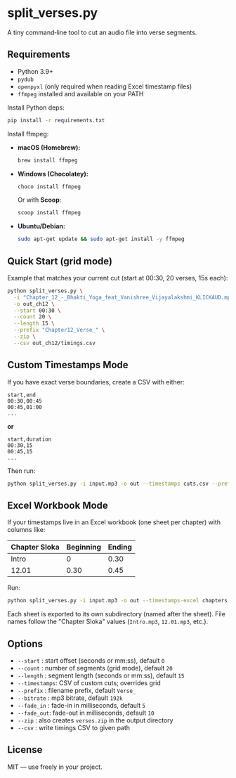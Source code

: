 
# split_verses.py

A tiny command‑line tool to cut an audio file into verse segments.

## Requirements
- Python 3.9+
- `pydub`
- `openpyxl` (only required when reading Excel timestamp files)
- `ffmpeg` installed and available on your PATH

Install Python deps:
```bash
pip install -r requirements.txt
```

Install ffmpeg:
- **macOS (Homebrew):**
  ```bash
  brew install ffmpeg
  ```
- **Windows (Chocolatey):**
  ```powershell
  choco install ffmpeg
  ```
  Or with **Scoop**:
  ```powershell
  scoop install ffmpeg
  ```
- **Ubuntu/Debian:**
  ```bash
  sudo apt-get update && sudo apt-get install -y ffmpeg
  ```

## Quick Start (grid mode)
Example that matches your current cut (start at 00:30, 20 verses, 15s each):
```bash
python split_verses.py \
  -i "Chapter_12_-_Bhakti_Yoga_feat_Vanishree_Vijayalakshmi_KLICKAUD.mp3" \
  -o out_ch12 \
  --start 00:30 \
  --count 20 \
  --length 15 \
  --prefix "Chapter12_Verse_" \
  --zip \
  --csv out_ch12/timings.csv
```

## Custom Timestamps Mode
If you have exact verse boundaries, create a CSV with either:
```csv
start,end
00:30,00:45
00:45,01:00
...
```
**or**
```csv
start,duration
00:30,15
00:45,15
...
```

Then run:
```bash
python split_verses.py -i input.mp3 -o out --timestamps cuts.csv --prefix "Verse_" --zip --csv out/timings.csv
```

## Excel Workbook Mode
If your timestamps live in an Excel workbook (one sheet per chapter) with columns like:

| Chapter Sloka | Beginning | Ending |
|---------------|-----------|--------|
| Intro         | 0         | 0.30   |
| 12.01         | 0.30      | 0.45   |

Run:

```bash
python split_verses.py -i input.mp3 -o out --timestamps-excel chapters.xlsx --zip --csv out/timings.csv
```

Each sheet is exported to its own subdirectory (named after the sheet). File names follow the "Chapter Sloka" values (`Intro.mp3`, `12.01.mp3`, etc.).

## Options
- `--start`   : start offset (seconds or mm:ss), default `0`
- `--count`   : number of segments (grid mode), default `20`
- `--length`  : segment length (seconds or mm:ss), default `15`
- `--timestamps`: CSV of custom cuts; overrides grid
- `--prefix`  : filename prefix, default `Verse_`
- `--bitrate` : mp3 bitrate, default `192k`
- `--fade_in` : fade-in in milliseconds, default `5`
- `--fade_out`: fade-out in milliseconds, default `10`
- `--zip`     : also creates `verses.zip` in the output directory
- `--csv`     : write timings CSV to given path

## License
MIT — use freely in your project.
